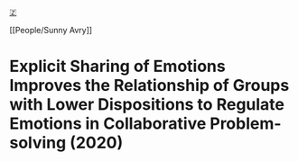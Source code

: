 [🇿](zotero://select/library/items/GTYBLENL)

[[People/Sunny Avry]] 
# Explicit Sharing of Emotions Improves the Relationship of Groups with Lower Dispositions to Regulate Emotions in Collaborative Problem-solving (2020)

